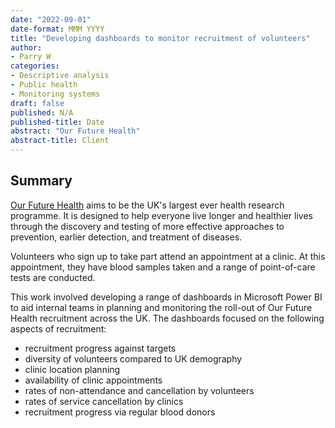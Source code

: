```yaml
---
date: "2022-09-01"
date-format: MMM YYYY
title: "Developing dashboards to monitor recruitment of volunteers"
author:
- Parry W
categories:
- Descriptive analysis
- Public health
- Monitoring systems
draft: false
published: N/A
published-title: Date
abstract: "Our Future Health"
abstract-title: Client
---
```


## Summary

<a href="https://ourfuturehealth.org.uk/" target="_blank">Our Future Health</a> aims to be the UK's largest ever health research programme. It is designed to help everyone live longer and healthier lives through the discovery and testing of more effective approaches to prevention, earlier detection, and treatment of diseases.

Volunteers who sign up to take part attend an appointment at a clinic. At this appointment, they have blood samples taken and a range of point-of-care tests are conducted.

This work involved developing a range of dashboards in Microsoft Power BI to aid internal teams in planning and monitoring the roll-out of Our Future Health recruitment across the UK. The dashboards focused on the following aspects of recruitment:

* recruitment progress against targets
* diversity of volunteers compared to UK demography
* clinic location planning
* availability of clinic appointments
* rates of non-attendance and cancellation by volunteers
* rates of service cancellation by clinics
* recruitment progress via regular blood donors

